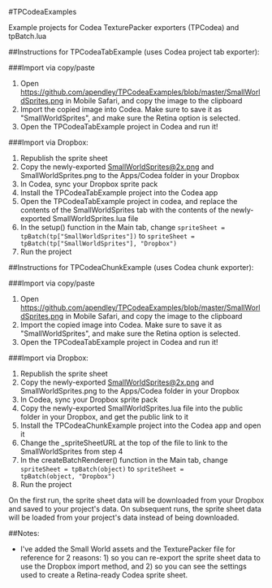 #TPCodeaExamples 

Example projects for Codea TexturePacker exporters (TPCodea) and tpBatch.lua


##Instructions for TPCodeaTabExample (uses Codea project tab exporter):

###Import via copy/paste
1. Open https://github.com/apendley/TPCodeaExamples/blob/master/SmallWorldSprites.png in Mobile Safari, and copy the image to the clipboard
2. Import the copied image into Codea. Make sure to save it as "SmallWorldSprites", and make sure the Retina option is selected.
3. Open the TPCodeaTabExample project in Codea and run it!

###Import via Dropbox:

1. Republish the sprite sheet
2. Copy the newly-exported SmallWorldSprites@2x.png and SmallWorldSprites.png to the Apps/Codea folder in your Dropbox
3. In Codea, sync your Dropbox sprite pack
4. Install the TPCodeaTabExample project into the Codea app
5. Open the TPCodeaTabExample project in codea, and replace the contents of the SmallWorldSprites tab with the contents of the newly-exported SmallWorldSprites.lua file
6. In the setup() function in the Main tab, change <code>spriteSheet = tpBatch(tp["SmallWorldSprites"])</code> to <code>spriteSheet = tpBatch(tp["SmallWorldSprites"], "Dropbox")</code>
7. Run the project

##Instructions for TPCodeaChunkExample (uses Codea chunk exporter):

###Import via copy/paste
1. Open https://github.com/apendley/TPCodeaExamples/blob/master/SmallWorldSprites.png in Mobile Safari, and copy the image to the clipboard
2. Import the copied image into Codea. Make sure to save it as "SmallWorldSprites", and make sure the Retina option is selected.
3. Open the TPCodeaTabExample project in Codea and run it!

###Import via Dropbox:

1. Republish the sprite sheet
2. Copy the newly-exported SmallWorldSprites@2x.png and SmallWorldSprites.png to the Apps/Codea folder in your Dropbox
3. In Codea, sync your Dropbox sprite pack
4. Copy the newly-exported SmallWorldSprites.lua file into the public folder in your Dropbox, and get the public link to it 
5. Install the TPCodeaChunkExample project into the Codea app and open it
6. Change the _spriteSheetURL at the top of the file to link to the SmallWorldSprites from step 4
7. In the createBatchRenderer() function in the Main tab, change <code>spriteSheet = tpBatch(object)</code> to <code>spriteSheet = tpBatch(object, "Dropbox")</code>
8. Run the project

On the first run, the sprite sheet data will be downloaded from your Dropbox and saved to your project's data. On subsequent runs, the sprite sheet data will be loaded from your project's data instead of being downloaded.

##Notes:

* I've added the Small World assets and the TexturePacker file for reference for 2 reasons: 1) so you can re-export the sprite sheet data to use the Dropbox import method, and 2) so you can see the settings used to create a Retina-ready Codea sprite sheet.